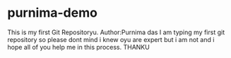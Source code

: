 # purnima-demo
This is my first Git Repositoryu.
Author:Purnima das
I am typing my first git repository so please dont mind i knew oyu are expert but i am not and i hope all of you help me in this process.
THANKU
